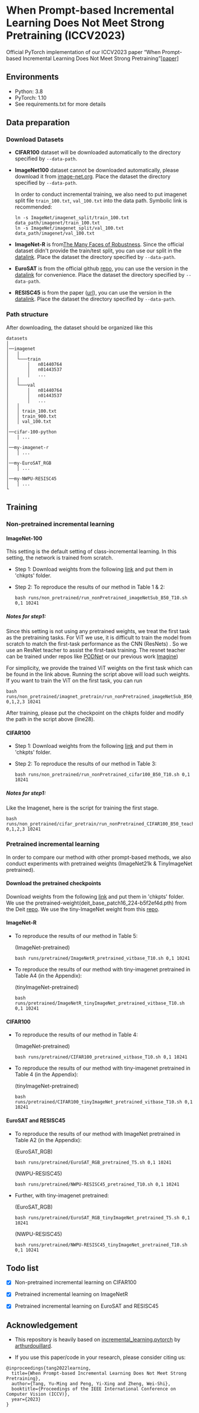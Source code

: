 # When Prompt-based Incremental Learning Does Not Meet Strong Pretraining (ICCV2023)

Official PyTorch implementation of our ICCV2023 paper “When Prompt-based Incremental Learning Does Not Meet Strong
Pretraining”[[paper]](https://arxiv.org/abs/2308.10445)

## Environments

- Python: 3.8
- PyTorch: 1.10
- See requirements.txt for more details

## Data preparation

### Download Datasets

- **CIFAR100** dataset will be downloaded automatically to the directory specified by `--data-path`.

- **ImageNet100** dataset cannot be downloaded automatically, please download it
  from [image-net.org](https://image-net.org/download.php).
  Place the dataset the directory specified by `--data-path`.

  In order to conduct incremental training, we also need to put imagenet split file `train_100.txt`, `val_100.txt` into
  the data path. Symbolic link is recommended:
  ```
  ln -s ImageNet/imagenet_split/train_100.txt data_path/imagenet/train_100.txt
  ln -s ImageNet/imagenet_split/val_100.txt data_path/imagenet/val_100.txt
  ```
 
- **ImageNet-R** is from[The Many Faces of Robustness](https://github.com/hendrycks/imagenet-r?tab=readme-ov-file). 
  Since the official dataset didn't provide the train/test split, you can use our split in the [datalink](https://drive.google.com/drive/folders/18GdcsKIxx2MdbdjjblHXE3nqXXgjIiew?usp=drive_link).
  Place the dataset the directory specified by `--data-path`.
  
- **EuroSAT** is from the official github [repo](https://github.com/phelber/EuroSAT), you can use the version in the [datalink](https://drive.google.com/drive/folders/18GdcsKIxx2MdbdjjblHXE3nqXXgjIiew?usp=drive_link) for convenience.
  Place the dataset the directory specified by `--data-path`.

- **RESISC45** is from the paper ([url](https://arxiv.org/abs/1703.00121)), you can use the version in the [datalink](https://drive.google.com/drive/folders/18GdcsKIxx2MdbdjjblHXE3nqXXgjIiew?usp=drive_link). Place the dataset the directory specified by `--data-path`.

### Path structure

After downloading, the dataset should be organized like this

```
datasets
│  
│──imagenet
│   │
│   └───train
│       │   n01440764
│       │   n01443537 
│       │   ...
│   │
│   └───val
│       │   n01440764
│       │   n01443537
│       │   ...
│   │   
│   │ train_100.txt
│   │ train_900.txt
│   │ val_100.txt 
│
│──cifar-100-python
│   │ ...
│ 
│──my-imagenet-r 
│   │ ...
│ 
│──my-EuroSAT_RGB
│   │ ...
│ 
│──my-NWPU-RESISC45
│   │ ...
└
```

## Training

### Non-pretrained incremental learning

#### ImageNet-100
This setting is the default setting of class-incremental learning.
In this setting, the network is trained from scratch.

- Step 1:
Download weights from the following
[link](https://drive.google.com/drive/folders/1DRpbNpkJ2lwIPtO_PF-mFV_kKIYKeHgt?usp=drive_link) and put them in 'chkpts'
folder.

- Step 2:
  To reproduce the results of our method in Table 1 & 2:

  ```
  bash runs/non_pretrained/run_nonPretrained_imageNetSub_B50_T10.sh 0,1 10241
  ```

##### Notes for step1:
Since this setting is not using any pretrained weights, we treat the first task as the pretraining tasks.
For ViT we use, it is difficult to train the model from scratch to match the first-task performance as the CNN (ResNets)
. 
So we use an ResNet teacher to assist the first-task training. 
The resnet teacher can be trained under repos like
[PODNet](https://github.com/arthurdouillard/incremental_learning.pytorch) or our previous work
[Imagine](https://github.com/TOM-tym/Learn-to-Imagine))

For simplicity, we provide the trained ViT weights on the first task which can be found in the link above.
Running the script above will load such weights.
If you want to train the ViT on the first task, you can run
```
bash runs/non_pretrained/imagnet_pretrain/run_nonPretrained_imageNetSub_B50_teacher.sh 0,1,2,3 10241
```
After training, please put the checkpoint on the chkpts folder and modify the path in the script above (line28).

#### CIFAR100

- Step 1:
Download weights from the following
[link](https://drive.google.com/drive/folders/1DRpbNpkJ2lwIPtO_PF-mFV_kKIYKeHgt?usp=drive_link) and put them in 'chkpts'
folder.

- Step 2:
  To reproduce the results of our method in Table 3:

  ```
  bash runs/non_pretrained/run_nonPretrained_cifar100_B50_T10.sh 0,1 10241
  ```
##### Notes for step1:
Like the Imagenet, here is the script for training the first stage.
  ```
  bash runs/non_pretrained/cifar_pretrain/run_nonPretrained_CIFAR100_B50_teacher.sh 0,1,2,3 10241
  ```

### Pretrained incremental learning
In order to compare our method with other prompt-based methods, we also conduct experiments with pretrained weights
(ImageNet21k & TinyImageNet pretrained).
#### Download the pretrained checkpoints
Download weights from the following
[link](https://drive.google.com/drive/folders/1DRpbNpkJ2lwIPtO_PF-mFV_kKIYKeHgt?usp=drive_link) and put them in 'chkpts'
folder.
We use the pretrained-weight(deit_base_patch16_224-b5f2ef4d.pth) from the Deit [repo](https://github.com/facebookresearch/deit).
We use the tiny-ImageNet weight from this [repo](https://github.com/ehuynh1106/TinyImageNet-Transformers).
#### ImageNet-R
- To reproduce the results of our method in Table 5:
  
  (ImageNet-pretrained)
  ```
  bash runs/pretrained/ImageNetR_pretrained_vitbase_T10.sh 0,1 10241
  ```
- To reproduce the results of our method with tiny-imagenet pretrained in Table A4 (in the Appendix):
  
  (tinyImageNet-pretrained)
  ```
  bash runs/pretrained/ImageNetR_tinyImageNet_pretrained_vitbase_T10.sh 0,1 10241
  ```
 
#### CIFAR100

- To reproduce the results of our method in Table 4:

  (ImageNet-pretrained)
  ```
  bash runs/pretrained/CIFAR100_pretrained_vitbase_T10.sh 0,1 10241
  ```
- To reproduce the results of our method with tiny-imagenet pretrained in Table 4 (in the Appendix):

  (tinyImageNet-pretrained)
  ```
  bash runs/pretrained/CIFAR100_tinyImageNet_pretrained_vitbase_T10.sh 0,1 10241
  ```

#### EuroSAT and RESISC45
- To reproduce the results of our method with ImageNet pretrained in Table A2 (in the Appendix):

  (EuroSAT_RGB)
  ```
  bash runs/pretrained/EuroSAT_RGB_pretrained_T5.sh 0,1 10241
  ```
  
  (NWPU-RESISC45)
  ```
  bash runs/pretrained/NWPU-RESISC45_pretrained_T10.sh 0,1 10241
  ```
  
- Further, with tiny-imagenet pretrained:

  (EuroSAT_RGB)
  ```
  bash runs/pretrained/EuroSAT_RGB_tinyImageNet_pretrained_T5.sh 0,1 10241
  ```
  
  (NWPU-RESISC45)
  ```
  bash runs/pretrained/NWPU-RESISC45_tinyImageNet_pretrained_T10.sh 0,1 10241
  ```
  
## Todo list

-[x] Non-pretrained incremental learning on CIFAR100

-[x] Pretrained incremental learning on ImageNetR

-[x] Pretrained incremental learning on EuroSAT and RESISC45


## Acknowledgement

- This repository is heavily based
  on [incremental_learning.pytorch](https://github.com/arthurdouillard/incremental_learning.pytorch)
  by [arthurdouillard](https://github.com/arthurdouillard).


- If you use this paper/code in your research, please consider citing us:

```
@inproceedings{tang2022learning,
  title={When Prompt-based Incremental Learning Does Not Meet Strong Pretraining},
  author={Tang, Yu-Ming and Peng, Yi-Xing and Zheng, Wei-Shi},
  booktitle={Proceedings of the IEEE International Conference on Computer Vision (ICCV)},
  year={2023}
}
```